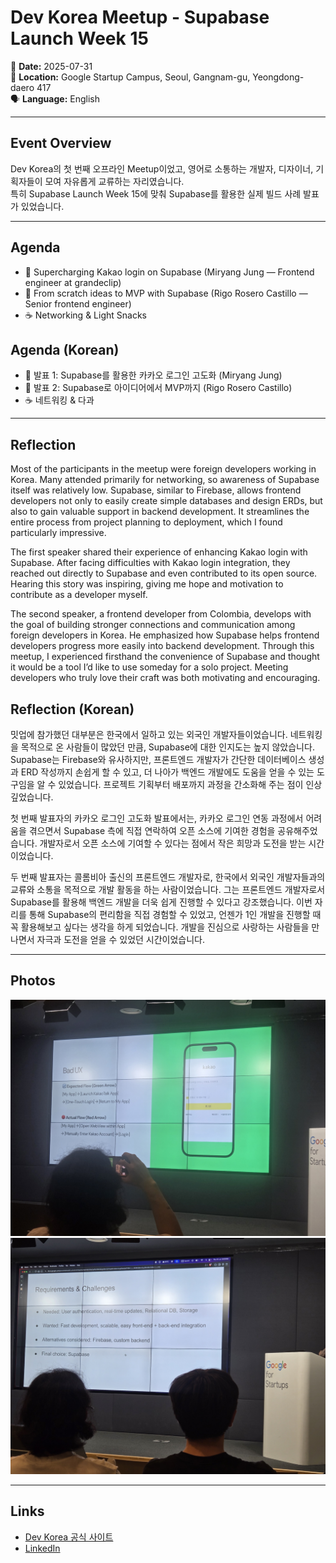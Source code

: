 # Dev Korea Meetup - Supabase Launch Week 15

📅 **Date:** 2025-07-31  
📍 **Location:** Google Startup Campus, Seoul, Gangnam-gu, Yeongdong-daero 417  
🗣 **Language:** English

---

## Event Overview
Dev Korea의 첫 번째 오프라인 Meetup이었고,
영어로 소통하는 개발자, 디자이너, 기획자들이 모여 자유롭게 교류하는 자리였습니다.  
특히 Supabase Launch Week 15에 맞춰 Supabase를 활용한 실제 빌드 사례 발표가 있었습니다.

---

## Agenda 
- 🎤 Supercharging Kakao login on Supabase (Miryang Jung — Frontend engineer at grandeclip)
- 🎤 From scratch ideas to MVP with Supabase (Rigo Rosero Castillo — Senior frontend engineer)
- ☕ Networking & Light Snacks

## Agenda (Korean)
- 🎤 발표 1: Supabase를 활용한 카카오 로그인 고도화 (Miryang Jung)
- 🎤 발표 2: Supabase로 아이디어에서 MVP까지 (Rigo Rosero Castillo)
- ☕ 네트워킹 & 다과

---

## Reflection
Most of the participants in the meetup were foreign developers working in Korea. Many attended primarily for networking, so awareness of Supabase itself was relatively low. Supabase, similar to Firebase, allows frontend developers not only to easily create simple databases and design ERDs, but also to gain valuable support in backend development. It streamlines the entire process from project planning to deployment, which I found particularly impressive.

The first speaker shared their experience of enhancing Kakao login with Supabase. After facing difficulties with Kakao login integration, they reached out directly to Supabase and even contributed to its open source. Hearing this story was inspiring, giving me hope and motivation to contribute as a developer myself.

The second speaker, a frontend developer from Colombia, develops with the goal of building stronger connections and communication among foreign developers in Korea. He emphasized how Supabase helps frontend developers progress more easily into backend development. Through this meetup, I experienced firsthand the convenience of Supabase and thought it would be a tool I’d like to use someday for a solo project. Meeting developers who truly love their craft was both motivating and encouraging.

## Reflection (Korean)
밋업에 참가했던 대부분은 한국에서 일하고 있는 외국인 개발자들이었습니다. 네트워킹을 목적으로 온 사람들이 많았던 만큼, Supabase에 대한 인지도는 높지 않았습니다. Supabase는 Firebase와 유사하지만, 프론트엔드 개발자가 간단한 데이터베이스 생성과 ERD 작성까지 손쉽게 할 수 있고, 더 나아가 백엔드 개발에도 도움을 얻을 수 있는 도구임을 알 수 있었습니다. 프로젝트 기획부터 배포까지 과정을 간소화해 주는 점이 인상 깊었습니다.

첫 번째 발표자의 카카오 로그인 고도화 발표에서는, 카카오 로그인 연동 과정에서 어려움을 겪으면서 Supabase 측에 직접 연락하여 오픈 소스에 기여한 경험을 공유해주었습니다. 개발자로서 오픈 소스에 기여할 수 있다는 점에서 작은 희망과 도전을 받는 시간이었습니다.

두 번째 발표자는 콜롬비아 출신의 프론트엔드 개발자로, 한국에서 외국인 개발자들과의 교류와 소통을 목적으로 개발 활동을 하는 사람이었습니다. 그는 프론트엔드 개발자로서 Supabase를 활용해 백엔드 개발을 더욱 쉽게 진행할 수 있다고 강조했습니다. 이번 자리를 통해 Supabase의 편리함을 직접 경험할 수 있었고, 언젠가 1인 개발을 진행할 때 꼭 활용해보고 싶다는 생각을 하게 되었습니다. 개발을 진심으로 사랑하는 사람들을 만나면서 자극과 도전을 얻을 수 있었던 시간이었습니다.

---
## Photos
![Dev Korea 1](./photos/devkorea1.jpg)  
![Dev Korea 2](./photos/devkorea2.jpg)

---

## Links
- [Dev Korea 공식 사이트](https://dev-korea.com/)  
- [LinkedIn](https://www.linkedin.com/company/dev-korea/)
